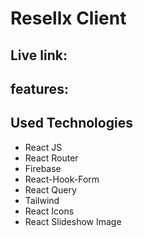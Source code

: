 # Resellx Client

## Live link:

## features:

## Used Technologies

- React JS
- React Router
- Firebase
- React-Hook-Form
- React Query
- Tailwind
- React Icons
- React Slideshow Image
